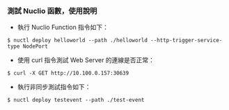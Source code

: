 ### 測試 Nuclio 函數，使用說明
* 執行 Nuclio Function 指令如下：
```
$ nuctl deploy helloworld --path ./helloworld --http-trigger-service-type NodePort
```

* 使用 curl 指令測試 Web Server 的連線是否正常：
```
$ curl -X GET http://10.100.0.157:30639
```

* 執行非同步測試指令如下：
```
$ nuctl deploy testevent --path ./test-event
```
